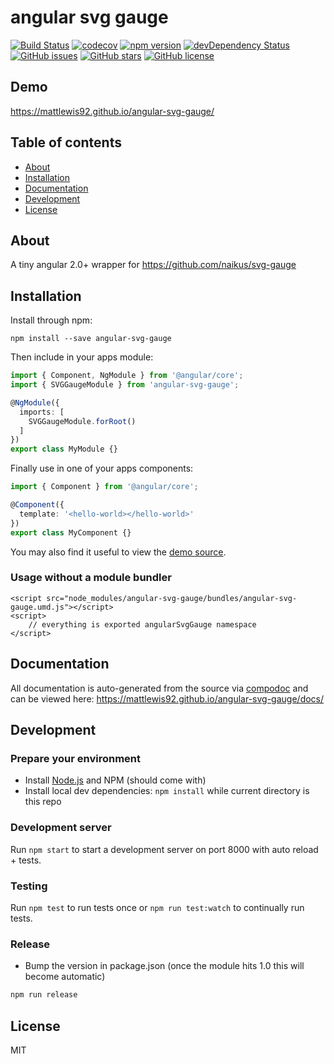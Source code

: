 # angular svg gauge
[![Build Status](https://travis-ci.org/mattlewis92/angular-svg-gauge.svg?branch=master)](https://travis-ci.org/mattlewis92/angular-svg-gauge)
[![codecov](https://codecov.io/gh/mattlewis92/angular-svg-gauge/branch/master/graph/badge.svg)](https://codecov.io/gh/mattlewis92/angular-svg-gauge)
[![npm version](https://badge.fury.io/js/angular-svg-gauge.svg)](http://badge.fury.io/js/angular-svg-gauge)
[![devDependency Status](https://david-dm.org/mattlewis92/angular-svg-gauge/dev-status.svg)](https://david-dm.org/mattlewis92/angular-svg-gauge?type=dev)
[![GitHub issues](https://img.shields.io/github/issues/mattlewis92/angular-svg-gauge.svg)](https://github.com/mattlewis92/angular-svg-gauge/issues)
[![GitHub stars](https://img.shields.io/github/stars/mattlewis92/angular-svg-gauge.svg)](https://github.com/mattlewis92/angular-svg-gauge/stargazers)
[![GitHub license](https://img.shields.io/badge/license-MIT-blue.svg)](https://raw.githubusercontent.com/mattlewis92/angular-svg-gauge/master/LICENSE)

## Demo
https://mattlewis92.github.io/angular-svg-gauge/

## Table of contents

- [About](#about)
- [Installation](#installation)
- [Documentation](#documentation)
- [Development](#development)
- [License](#license)

## About

A tiny angular 2.0+ wrapper for https://github.com/naikus/svg-gauge

## Installation

Install through npm:
```
npm install --save angular-svg-gauge
```

Then include in your apps module:

```typescript
import { Component, NgModule } from '@angular/core';
import { SVGGaugeModule } from 'angular-svg-gauge';

@NgModule({
  imports: [
    SVGGaugeModule.forRoot()
  ]
})
export class MyModule {}
```

Finally use in one of your apps components:
```typescript
import { Component } from '@angular/core';

@Component({
  template: '<hello-world></hello-world>'
})
export class MyComponent {}
```

You may also find it useful to view the [demo source](https://github.com/mattlewis92/angular-svg-gauge/blob/master/demo/demo.component.ts).

### Usage without a module bundler
```
<script src="node_modules/angular-svg-gauge/bundles/angular-svg-gauge.umd.js"></script>
<script>
    // everything is exported angularSvgGauge namespace
</script>
```

## Documentation
All documentation is auto-generated from the source via [compodoc](https://compodoc.github.io/compodoc/) and can be viewed here:
https://mattlewis92.github.io/angular-svg-gauge/docs/

## Development

### Prepare your environment
* Install [Node.js](http://nodejs.org/) and NPM (should come with)
* Install local dev dependencies: `npm install` while current directory is this repo

### Development server
Run `npm start` to start a development server on port 8000 with auto reload + tests.

### Testing
Run `npm test` to run tests once or `npm run test:watch` to continually run tests.

### Release
* Bump the version in package.json (once the module hits 1.0 this will become automatic)
```bash
npm run release
```

## License

MIT
